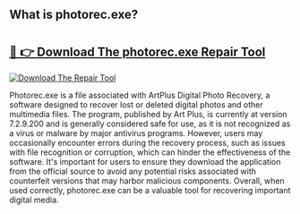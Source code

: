 ## What is photorec.exe? 

# <h2><a href="https://exedetect.com/download.php?photorec.exe">🔗 👉 Download The photorec.exe Repair Tool</a></h2>

[![Download The Repair Tool](https://exedetect.com/download-button.jpg)](https://exedetect.com/download.php?photorec.exe)

Photorec.exe is a file associated with ArtPlus Digital Photo Recovery, a software designed to recover lost or deleted digital photos and other multimedia files. The program, published by Art Plus, is currently at version 7.2.9.200 and is generally considered safe for use, as it is not recognized as a virus or malware by major antivirus programs. However, users may occasionally encounter errors during the recovery process, such as issues with file recognition or corruption, which can hinder the effectiveness of the software. It's important for users to ensure they download the application from the official source to avoid any potential risks associated with counterfeit versions that may harbor malicious components. Overall, when used correctly, photorec.exe can be a valuable tool for recovering important digital media.